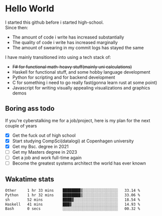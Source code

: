 # Hello World

I started this github before i started high-school.  
Since then:
- The amount of code i write has increased substantially
- The quality of code i write has increased marginally
- The amount of swearing in my commit logs has stayed the same

I have mainly transitioned into using a tech stack of:
- ~~F# for functional math-heavy stuff(mainly uni calculations)~~
- Haskell for functional stuff, and some hobby language development
- Python for scripting and for backend development
- C for something i need to go really fast(gonna learn rust at some point)
- Javascript for writing visually appealing visualizations and graphics demos

## Boring ass todo
If you're cyberstalking me for a job/project, here is my plan for the next couple of years
- [x] Get the fuck out of high school
- [x] Start studying CompSci(datalogi) at Copenhagen university
- [x] Get my Bsc. degree in 2021
- [ ] Get my Masters degree in 2023
- [ ] Get a job and work full-time again
- [ ] Become the greatest systems architect the world has ever known

## Wakatime stats
<!--START_SECTION:waka-->

```txt
Other     1 hr 33 mins    ████████▒░░░░░░░░░░░░░░░░   33.14 %
Python    1 hr 32 mins    ████████▒░░░░░░░░░░░░░░░░   33.06 %
sh        52 mins         ████▓░░░░░░░░░░░░░░░░░░░░   18.54 %
Haskell   41 mins         ███▓░░░░░░░░░░░░░░░░░░░░░   14.93 %
Bash      0 secs          ░░░░░░░░░░░░░░░░░░░░░░░░░   00.32 %
```

<!--END_SECTION:waka-->
